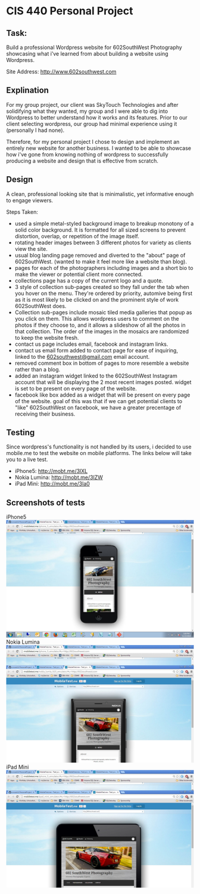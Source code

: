 CIS 440 Personal Project
===============
Task: 
--------------
Build a professional Wordpress website for 602SouthWest Photography showcasing what i’ve learned from about building a website using Wordpress.

Site Address: http://www.602southwest.com

Explination
-------------
For my group project, our client was SkyTouch Technologies and after solidifying what they wanted, my group and I were able to dig into Wordpress to better understand how it works and its features. Prior to our client selecting wordpress, our group had minimal experience using it (personally I had none).

Therefore, for my personal project I chose to design and implement an entirely new website for another business. I wanted to be able to showcase how i've gone from knowing nothing of wordpress to successfully producing a website and design that is effective from scratch.

Design
-------------
A clean, professional looking site that is minimalistic, yet informative enough to engage viewers.

Steps Taken:
- used a simple metal-styled background image to breakup monotony of a solid color background. It is formatted for all sized screens to prevent distortion, overlap, or repetition of the image itself.
- rotating header images between 3 different photos for variety as clients view the site.
- usual blog landing page removed and diverted to the "about" page of 602SouthWest. (wanted to make it feel more like a website than blog).
- pages for each of the photographers including images and a short bio to make the viewer or potential client more connected.
- collections page has a copy of the current logo and a quote.
- 3 style of collection sub-pages created so they fall under the tab when you hover on the menu. They're ordered by priority, automive being first as it is most likely to be clicked on and the prominent style of work 602SouthWest does.
- Collection sub-pages include mosaic tiled media galleries that popup as you click on them. This allows wordpress users to comment on the photos if they choose to, and it allows a slideshow of all the photos in that collection. The order of the images in the mosaics are randomized to keep the website fresh. 
- contact us page includes email, facebook and instagram links.
- contact us email form added to contact page for ease of inquiring, linked to the 602southwest@gmail.com email account. 
- removed comment box in bottom of pages to more resemble a website rather than a blog.
- added an instagram widget linked to the 602SouthWest Instagram account that will be displaying the 2 most recent images posted. widget is set to be present on every page of the website.
- facebook like box added as a widget that will be present on every page of the website. goal of this was that if we can get potential clients to "like" 602SouthWest on facebook, we have a greater precentage of receiving their business.

Testing
--------------
Since wordpress's functionality is not handled by its users, i decided to use mobile.me to test the website on mobile platforms. The links below will take you to a live test.
- iPhone5: http://mobt.me/3lXL
- Nokia Lumina: http://mobt.me/3lZW
- iPad Mini: http://mobt.me/3la0

Screenshots of tests
-------------------
iPhone5
![mobile test](https://raw.githubusercontent.com/cmradcl1/PersonalProject/master/Screenshots/mobile1.jpg)
Nokia Lumina
![mobile test2](https://raw.githubusercontent.com/cmradcl1/PersonalProject/master/Screenshots/mobile2.jpg)
iPad Mini
![mobile test3](https://raw.githubusercontent.com/cmradcl1/PersonalProject/master/Screenshots/mobile3.jpg)


